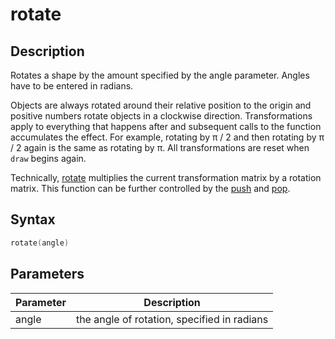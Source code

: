 # rotate

## Description

Rotates a shape by the amount specified by the angle parameter. Angles have to be entered in radians.

Objects are always rotated around their relative position to the origin and positive numbers rotate objects in a clockwise direction. Transformations apply to everything that happens after and subsequent calls to the function accumulates the effect. For example, rotating by π / 2 and then rotating by π / 2 again is the same as rotating by π. All transformations are reset when `draw` begins again.

Technically, [rotate](rotate) multiplies the current transformation matrix by a rotation matrix. This function can be further controlled by the [push](push) and [pop](pop).

## Syntax

```c
rotate(angle)
```

## Parameters

| Parameter | Description                                 |
| --------- | ------------------------------------------- |
| angle     | the angle of rotation, specified in radians |
